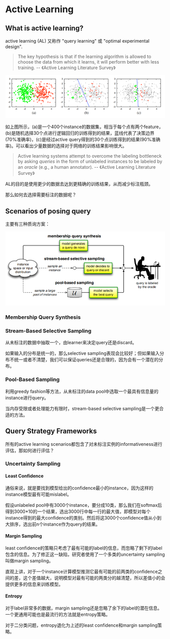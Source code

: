 # Active Learning

## What is active learning?

active learning (AL) 又称作 "query learning" 或 "optimal experimental design".

> The key hypothesis is that if the learning algorithm is allowed to choose the data from which it learns, it will perform better with less training.    -- 《Active Learning Literature Survey》

![what_is_AL](https://raw.githubusercontent.com/youkenhou/active-learning-note/master/Active%20Learning/1.PNG)

如上图所示，(a)是一个400个instance的数据集，相当于每个点有两个feature，(b)是随机选择30个点进行逻辑回归的训练得到的结果，蓝线代表了决策边界(70%准确率)，(c)是经过active query得到的30个点训练得到的结果(90%准确率)。可以看出少量数据的选择对于网络的训练结果影响很大。

> Active learning systems attempt to overcome the labeling bottleneck by asking *queries* in the form of unlabeled instances to be labeled by an *oracle* (e.g., a human annotator).     -- 《Active Learning Literature Survey》

AL的目的是使用更少的数据去达到更精确的训练结果，从而减少标注瓶颈。

那么如何去选择需要标注的数据呢？



## Scenarios of posing query

主要有三种质询方案：

![query_scenarios](https://raw.githubusercontent.com/youkenhou/active-learning-note/master/Active%20Learning/2.PNG)

### Membership Query Synthesis

### Stream-Based Selective Sampling

从未标注的数据中抽取一个，由learner来决定query还是discard。

如果输入的分布是统一的，那么selective sampling表现会比较好；但如果输入分布不统一或者不清楚，我们可以保证queries还是合理的，因为会有一个潜在的分布。

### Pool-Based Sampling

利用greedy fashion等方法，从未标注的data pool中选取一个最具有信息量的instance进行query。

当内存受限或者处理能力有限时，stream-based selective sampling是一个更合适的方法。



## Query Strategy Frameworks

所有的active learning scenarios都包含了对未标注实例的informativeness进行评估，那如何进行评估？

### Uncertainty Sampling

#### Least Confidence

通俗来说，就是要找到模型给出的confidence最小的instance，因为这样的instance模型最有可能mislabel。

假设unlabeled pool中有3000个instance，要分成10类，那么我们在softmax后得到3000*10的一个结果，选出3000行中每一行的最大值，即模型对每个instance得到的最大confidence的类别。然后将这3000个confidence值从小到大排序，选出前n个instance作为query的结果。

#### Margin Sampling

least confidence的策略只考虑了最有可能的label的信息，而忽略了剩下的label包含的信息。为了修正这一缺陷，研究者使用了一个多类的uncertainty sampling叫做margin sampling。

直观上讲，对于一个instance计算模型推测它最有可能的前两类的confidence之间的差，这个差值越大，说明模型对最有可能的两类分的越清楚，所以差值小的会提供更多的信息来训练模型。

#### Entropy

对于label非常多的数据，margin sampling还是忽略了余下的label的潜在信息。一个更通用可能也是最流行的方法就是entropy策略。

对于二分类问题，entropy退化为上述的least confidence和margin sampling策略。
